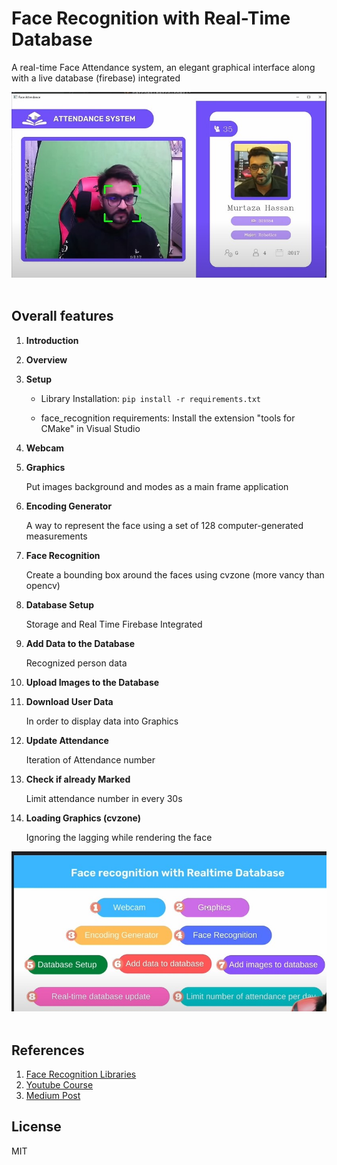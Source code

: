 # Face Recognition with Real-Time Database

A real-time Face Attendance system, an elegant graphical interface along with a live database (firebase) integrated

![](helpers/result.jpg)
<br><br>

## Overall features
1. **Introduction** 
2. **Overview** 
3. **Setup**
   
    - Library Installation: `pip install -r requirements.txt`

    - face_recognition requirements: Install the extension "tools for CMake" in Visual Studio

4. **Webcam** 
5. **Graphics**
   
    Put images background and modes as a main frame application

6. **Encoding Generator**
   
    A way to represent the face using a set of 128 computer-generated measurements

7. **Face Recognition**

    Create a bounding box around the faces using cvzone (more vancy than opencv)

8. **Database Setup**

    Storage and Real Time Firebase Integrated

9.  **Add Data to the Database**

    Recognized person data

10. **Upload Images to the Database**
    
11. **Download User Data**

    In order to display data into Graphics

12. **Update Attendance**

    Iteration of Attendance number

13. **Check if already Marked**

    Limit attendance number in every 30s

14. **Loading Graphics (cvzone)**

    Ignoring the lagging while rendering the face 

![](helpers/overview.jpg)
<br><br>

## References
1. [Face Recognition Libraries](https://github.com/ageitgey/face_recognition) 
2. [Youtube Course](https://youtu.be/iBomaK2ARyI)
3. [Medium Post](https://medium.com/@ageitgey/machine-learning-is-fun-part-4-modern-face-recognition-with-deep-learning-c3cffc121d78)

## License
MIT